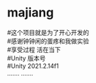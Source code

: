 # majiang  
#这个项目就是为了开心开发的  
#感谢钟钟闲的蛋疼和我做实验  
#享受过程 活在当下  
#Unity 版本号  
#Unity 2021.2.14f1  
.......
.......
